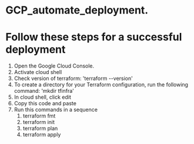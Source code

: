 # GCP_automate_deployment.
# Follow these steps for a successful deployment
1. Open the Google Cloud Console.
2. Activate cloud shell
3. Check version of terraform: 'terraform --version'
4. To create a directory for your Terraform configuration, run the following command: 'mkdir tfinfra'
5. In cloud shell, click edit
7. Copy this code and paste
8. Run this commands in a sequence
   1. terraform fmt
   2. terraform init
   3. terraform plan
   4. terraform apply
